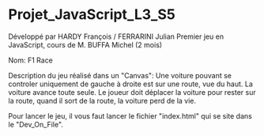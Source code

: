 # Projet_JavaScript_L3_S5

Développé par HARDY François / FERRARINI Julian Premier jeu en JavaScript, cours de M. BUFFA Michel (2 mois)

Nom: F1 Race

Description du jeu réalisé dans un "Canvas": Une voiture pouvant se controler uniquement de gauche à droite est sur une route, vue du haut. La voiture avance toute seule. Le joueur doit déplacer la voiture pour rester sur la route, quand il sort de la route, la voiture perd de la vie.

Pour lancer le jeu, il vous faut lancer le fichier "index.html" qui se site dans le "Dev_On_File".
